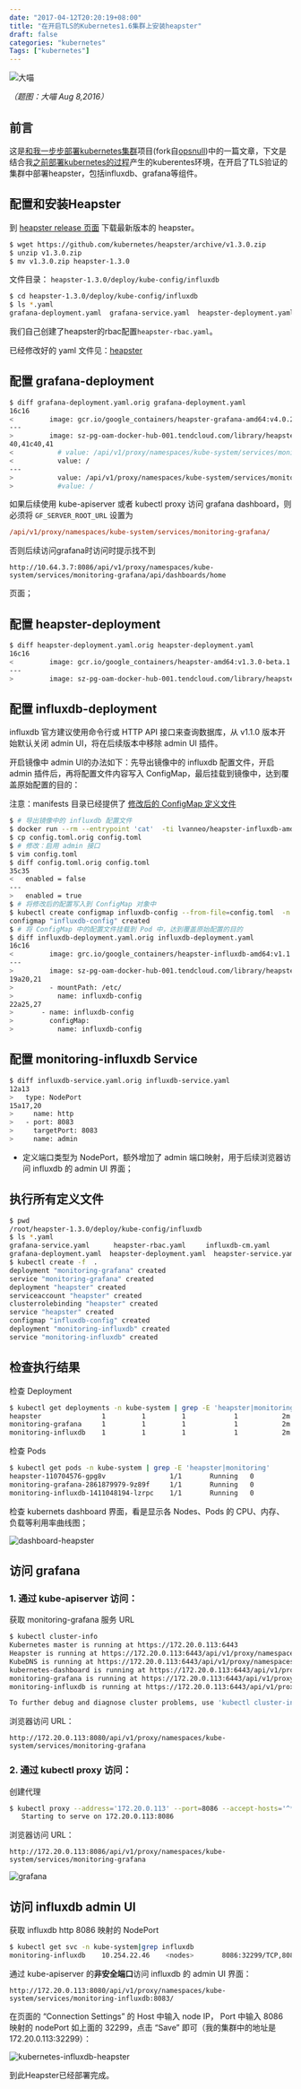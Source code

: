 ```yaml
---
date: "2017-04-12T20:20:19+08:00"
title: "在开启TLS的Kubernetes1.6集群上安装heapster"
draft: false
categories: "kubernetes"
Tags: ["kubernetes"]
---
```


![大喵](https://res.cloudinary.com/jimmysong/image/upload/images/2016080801.jpg)

*（题图：大喵 Aug 8,2016）*

## 前言

这是[和我一步步部署kubernetes集群](https://github.com/rootsongjc/follow-me-install-kubernetes-cluster)项目(fork自[opsnull](https://github.com/opsnull/follow-me-install-kubernetes-cluster))中的一篇文章，下文是结合我[之前部署kubernetes的过程](https://jimmysong.io/tags/kubernetes/)产生的kuberentes环境，在开启了TLS验证的集群中部署heapster，包括influxdb、grafana等组件。

## 配置和安装Heapster

到 [heapster release 页面](https://github.com/kubernetes/heapster/releases) 下载最新版本的 heapster。

```bash
$ wget https://github.com/kubernetes/heapster/archive/v1.3.0.zip
$ unzip v1.3.0.zip
$ mv v1.3.0.zip heapster-1.3.0
```

文件目录： `heapster-1.3.0/deploy/kube-config/influxdb`

```bash
$ cd heapster-1.3.0/deploy/kube-config/influxdb
$ ls *.yaml
grafana-deployment.yaml  grafana-service.yaml  heapster-deployment.yaml  heapster-service.yaml  influxdb-deployment.yaml  influxdb-service.yaml heapster-rbac.yaml
```

我们自己创建了heapster的rbac配置`heapster-rbac.yaml`。

已经修改好的 yaml 文件见：[heapster](./manifests/heapster)

## 配置 grafana-deployment

```bash
$ diff grafana-deployment.yaml.orig grafana-deployment.yaml
16c16
<         image: gcr.io/google_containers/heapster-grafana-amd64:v4.0.2
---
>         image: sz-pg-oam-docker-hub-001.tendcloud.com/library/heapster-grafana-amd64:v4.0.2
40,41c40,41
<           # value: /api/v1/proxy/namespaces/kube-system/services/monitoring-grafana/
<           value: /
---
>           value: /api/v1/proxy/namespaces/kube-system/services/monitoring-grafana/
>           #value: /
```

如果后续使用 kube-apiserver 或者 kubectl proxy 访问 grafana dashboard，则必须将 `GF_SERVER_ROOT_URL` 设置为 

```ini
/api/v1/proxy/namespaces/kube-system/services/monitoring-grafana/
```

否则后续访问grafana时访问时提示找不到

```http
http://10.64.3.7:8086/api/v1/proxy/namespaces/kube-system/services/monitoring-grafana/api/dashboards/home
```

 页面；

## 配置 heapster-deployment

```bash
$ diff heapster-deployment.yaml.orig heapster-deployment.yaml
16c16
<         image: gcr.io/google_containers/heapster-amd64:v1.3.0-beta.1
---
>         image: sz-pg-oam-docker-hub-001.tendcloud.com/library/heapster-amd64:v1.3.0-beta.1
```

## 配置 influxdb-deployment

influxdb 官方建议使用命令行或 HTTP API 接口来查询数据库，从 v1.1.0 版本开始默认关闭 admin UI，将在后续版本中移除 admin UI 插件。

开启镜像中 admin UI的办法如下：先导出镜像中的 influxdb 配置文件，开启 admin 插件后，再将配置文件内容写入 ConfigMap，最后挂载到镜像中，达到覆盖原始配置的目的：

注意：manifests 目录已经提供了 [修改后的 ConfigMap 定义文件](https://github.com/opsnull/follow-me-install-kubernetes-cluster/blob/master/manifests/heapster/influxdb-cm.yaml)

```bash
$ # 导出镜像中的 influxdb 配置文件
$ docker run --rm --entrypoint 'cat'  -ti lvanneo/heapster-influxdb-amd64:v1.1.1 /etc/config.toml >config.toml.orig
$ cp config.toml.orig config.toml
$ # 修改：启用 admin 接口
$ vim config.toml
$ diff config.toml.orig config.toml
35c35
<   enabled = false
---
>   enabled = true
$ # 将修改后的配置写入到 ConfigMap 对象中
$ kubectl create configmap influxdb-config --from-file=config.toml  -n kube-system
configmap "influxdb-config" created
$ # 将 ConfigMap 中的配置文件挂载到 Pod 中，达到覆盖原始配置的目的
$ diff influxdb-deployment.yaml.orig influxdb-deployment.yaml
16c16
<         image: grc.io/google_containers/heapster-influxdb-amd64:v1.1.1
---
>         image: sz-pg-oam-docker-hub-001.tendcloud.com/library/heapster-influxdb-amd64:v1.1.1
19a20,21
>         - mountPath: /etc/
>           name: influxdb-config
22a25,27
>       - name: influxdb-config
>         configMap:
>           name: influxdb-config
```

## 配置 monitoring-influxdb Service

```bash
$ diff influxdb-service.yaml.orig influxdb-service.yaml
12a13
>   type: NodePort
15a17,20
>     name: http
>   - port: 8083
>     targetPort: 8083
>     name: admin
```

- 定义端口类型为 NodePort，额外增加了 admin 端口映射，用于后续浏览器访问 influxdb 的 admin UI 界面；

## 执行所有定义文件

```bash
$ pwd
/root/heapster-1.3.0/deploy/kube-config/influxdb
$ ls *.yaml
grafana-service.yaml      heapster-rbac.yaml     influxdb-cm.yaml          influxdb-service.yaml
grafana-deployment.yaml  heapster-deployment.yaml  heapster-service.yaml  influxdb-deployment.yaml
$ kubectl create -f  .
deployment "monitoring-grafana" created
service "monitoring-grafana" created
deployment "heapster" created
serviceaccount "heapster" created
clusterrolebinding "heapster" created
service "heapster" created
configmap "influxdb-config" created
deployment "monitoring-influxdb" created
service "monitoring-influxdb" created
```

## 检查执行结果

检查 Deployment

```bash
$ kubectl get deployments -n kube-system | grep -E 'heapster|monitoring'
heapster               1         1         1            1           2m
monitoring-grafana     1         1         1            1           2m
monitoring-influxdb    1         1         1            1           2m
```

检查 Pods

```bash
$ kubectl get pods -n kube-system | grep -E 'heapster|monitoring'
heapster-110704576-gpg8v                1/1       Running   0          2m
monitoring-grafana-2861879979-9z89f     1/1       Running   0          2m
monitoring-influxdb-1411048194-lzrpc    1/1       Running   0          2m
```

检查 kubernets dashboard 界面，看是显示各 Nodes、Pods 的 CPU、内存、负载等利用率曲线图；

![dashboard-heapster](https://res.cloudinary.com/jimmysong/image/upload/images/kubernetes-dashboard-with-heapster.jpg)

## 访问 grafana

### 1. 通过 kube-apiserver 访问：

获取 monitoring-grafana 服务 URL

```bash
$ kubectl cluster-info
Kubernetes master is running at https://172.20.0.113:6443
Heapster is running at https://172.20.0.113:6443/api/v1/proxy/namespaces/kube-system/services/heapster
KubeDNS is running at https://172.20.0.113:6443/api/v1/proxy/namespaces/kube-system/services/kube-dns
kubernetes-dashboard is running at https://172.20.0.113:6443/api/v1/proxy/namespaces/kube-system/services/kubernetes-dashboard
monitoring-grafana is running at https://172.20.0.113:6443/api/v1/proxy/namespaces/kube-system/services/monitoring-grafana
monitoring-influxdb is running at https://172.20.0.113:6443/api/v1/proxy/namespaces/kube-system/services/monitoring-influxdb

To further debug and diagnose cluster problems, use 'kubectl cluster-info dump'.
```

浏览器访问 URL：

```http
http://172.20.0.113:8080/api/v1/proxy/namespaces/kube-system/services/monitoring-grafana
```

### 2. 通过 kubectl proxy 访问：

创建代理

```bash
$ kubectl proxy --address='172.20.0.113' --port=8086 --accept-hosts='^*$'
   Starting to serve on 172.20.0.113:8086
```

浏览器访问 URL：

```http
http://172.20.0.113:8086/api/v1/proxy/namespaces/kube-system/services/monitoring-grafana
```

![grafana](https://res.cloudinary.com/jimmysong/image/upload/images/kubernetes-heapster-grafana.jpg)

## 访问 influxdb admin UI

获取 influxdb http 8086 映射的 NodePort

```bash
$ kubectl get svc -n kube-system|grep influxdb
monitoring-influxdb    10.254.22.46    <nodes>       8086:32299/TCP,8083:30269/TCP   9m
```

通过 kube-apiserver 的**非安全端口**访问 influxdb 的 admin UI 界面：
```http
http://172.20.0.113:8080/api/v1/proxy/namespaces/kube-system/services/monitoring-influxdb:8083/
```

在页面的 “Connection Settings” 的 Host 中输入 node IP， Port 中输入 8086 映射的 nodePort 如上面的 32299，点击 “Save” 即可（我的集群中的地址是172.20.0.113:32299）：

![kubernetes-influxdb-heapster](https://res.cloudinary.com/jimmysong/image/upload/images/kubernetes-influxdb-heapster.jpg)

到此Heapster已经部署完成。
